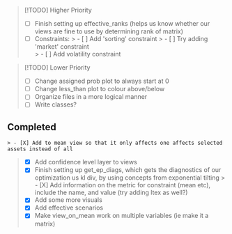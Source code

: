 > [!TODO] Higher Priority
> - [ ] Finish setting up effective_ranks (helps us know whether our views are fine to use by determining rank of matrix)
> - [ ] Constraints:
    > - [ ] Add 'sorting' constraint 
    > - [ ] Try adding 'market' constraint     
    > - [ ] Add volatility constraint 

> [!TODO] Lower Priority
> - [ ] Change assigned prob plot to always start at 0 
> - [ ] Change less_than plot to colour above/below 
> - [ ] Organize files in a more logical manner
> - [ ] Write classes? 


## Completed
    > - [X] Add to mean view so that it only affects one affects selected assets instead of all 
> - [X] Add confidence level layer to views 
> - [X] Finish setting up get_ep_diags, which gets the diagnostics of our optimization us kl div, by using concepts from exponential tilting 
    > - [X] Add information on the metric for constraint (mean etc), include the name, and value (try adding ltex as well?)
> - [X] Add some more visuals  
> - [X] Add effective scenarios 
> - [X] Make view_on_mean work on multiple variables (ie make it a matrix) 
